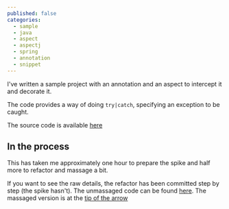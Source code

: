 ```yaml
---
published: false
categories:
  - sample
  - java
  - aspect
  - aspectj
  - spring
  - annotation
  - snippet
---
```


I've written a sample project with an annotation and an aspect to intercept it and decorate it.

The code provides a way of doing ``try|catch``, specifying an exception to be caught.

The source code is available [here](https://github.com/alvarogarcia7/annotation-aspect-java)

## In the process

This has taken me approximately one hour to prepare the spike and half more to refactor and massage a bit.

If you want to see the raw details, the refactor has been committed step by step (the spike hasn't). The unmassaged code can be found [here](https://github.com/alvarogarcia7/annotation-aspect-java/tree/d5e61ca56a38b1611c9acaa61a2e169b14d19d1e). The massaged version is at the [tip of the arrow](https://github.com/alvarogarcia7/annotation-aspect-java/)
